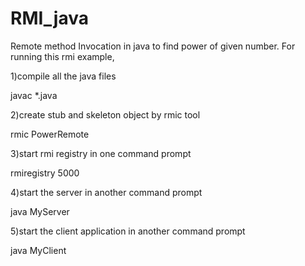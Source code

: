 # RMI_java
Remote method Invocation in java to find power of given number.
For running this rmi example,  
  
1)compile all the java files  
  
javac *.java  
  
2)create stub and skeleton object by rmic tool  
  
rmic PowerRemote  
  
3)start rmi registry in one command prompt  
  
rmiregistry 5000  
  
4)start the server in another command prompt  
  
java MyServer  
  
5)start the client application in another command prompt  
  
java MyClient  
